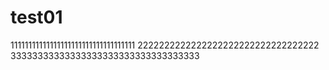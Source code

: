 # test01
11111111111111111111111111111111111
2222222222222222222222222222222222
33333333333333333333333333333333333
